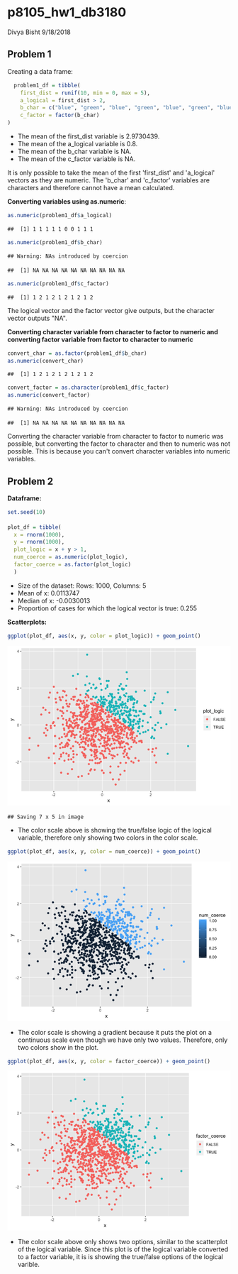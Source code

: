 p8105\_hw1\_db3180
================
Divya Bisht
9/18/2018

Problem 1
---------

Creating a data frame:

``` r
  problem1_df = tibble( 
    first_dist = runif(10, min = 0, max = 5),
    a_logical = first_dist > 2,
    b_char = c("blue", "green", "blue", "green", "blue", "green", "blue", "green", "blue", "green"),
    c_factor = factor(b_char)
)
```

-   The mean of the first\_dist variable is 2.9730439.
-   The mean of the a\_logical variable is 0.8.
-   The mean of the b\_char variable is NA.
-   The mean of the c\_factor variable is NA.

It is only possible to take the mean of the first 'first\_dist' and 'a\_logical' vectors as they are numeric. The 'b\_char' and 'c\_factor' variables are characters and therefore cannot have a mean calculated.

**Converting variables using as.numeric**:

``` r
as.numeric(problem1_df$a_logical)
```

    ##  [1] 1 1 1 1 1 0 0 1 1 1

``` r
as.numeric(problem1_df$b_char)
```

    ## Warning: NAs introduced by coercion

    ##  [1] NA NA NA NA NA NA NA NA NA NA

``` r
as.numeric(problem1_df$c_factor)
```

    ##  [1] 1 2 1 2 1 2 1 2 1 2

The logical vector and the factor vector give outputs, but the character vector outputs "NA".

**Converting character variable from character to factor to numeric and converting factor variable from factor to character to numeric**

``` r
convert_char = as.factor(problem1_df$b_char)
as.numeric(convert_char)
```

    ##  [1] 1 2 1 2 1 2 1 2 1 2

``` r
convert_factor = as.character(problem1_df$c_factor)
as.numeric(convert_factor)
```

    ## Warning: NAs introduced by coercion

    ##  [1] NA NA NA NA NA NA NA NA NA NA

Converting the character variable from character to factor to numeric was possible, but converting the factor to character and then to numeric was not possible. This is because you can't convert character variables into numeric variables.

Problem 2
---------

**Dataframe:**

``` r
set.seed(10)

plot_df = tibble(
  x = rnorm(1000),
  y = rnorm(1000),
  plot_logic = x + y > 1,
  num_coerce = as.numeric(plot_logic),
  factor_coerce = as.factor(plot_logic)
  )
```

-   Size of the dataset: Rows: 1000, Columns: 5
-   Mean of x: 0.0113747
-   Median of x: -0.0030013
-   Proportion of cases for which the logical vector is true: 0.255

**Scatterplots:**

``` r
ggplot(plot_df, aes(x, y, color = plot_logic)) + geom_point()
```

![](p8105_hw1_db3180_files/figure-markdown_github/unnamed-chunk-5-1.png)

    ## Saving 7 x 5 in image

-   The color scale above is showing the true/false logic of the logical variable, therefore only showing two colors in the color scale.

``` r
ggplot(plot_df, aes(x, y, color = num_coerce)) + geom_point()
```

![](p8105_hw1_db3180_files/figure-markdown_github/unnamed-chunk-7-1.png)

-   The color scale is showing a gradient because it puts the plot on a continuous scale even though we have only two values. Therefore, only two colors show in the plot.

``` r
ggplot(plot_df, aes(x, y, color = factor_coerce)) + geom_point()
```

![](p8105_hw1_db3180_files/figure-markdown_github/unnamed-chunk-8-1.png)

-   The color scale above only shows two options, similar to the scatterplot of the logical variable. Since this plot is of the logical variable converted to a factor variable, it is is showing the true/false options of the logical varible.
